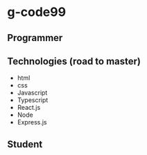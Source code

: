 # g-code99

## Programmer

## Technologies (road to master)
* html
* css
* Javascript
* Typescript
* React.js
* Node
* Express.js

## Student
